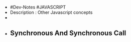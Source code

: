 - #Dev-Notes #JAVASCRIPT
- Description : Other Javascript concepts
-
- ## Synchronous And Synchronous Call